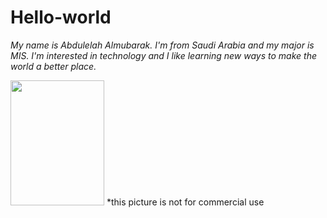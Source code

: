 # Hello-world
_My name is Abdulelah Almubarak. I'm from Saudi Arabia and my major is MIS. I'm interested in technology and I like learning new ways to make the world a better place._

<img src="https://www.tedxcoconutgrove.org/img/logos/eureka.png" Our picture width="150" height="200" />
*this picture is not for commercial use 


